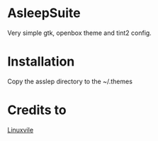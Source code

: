 # AsleepSuite
Very simple gtk, openbox theme and tint2 config.

# Installation
Copy the asslep directory to the ~/.themes

# Credits to
[Linuxvile](http://gnome-look.org/usermanager/search.php?username=Linuxville)
